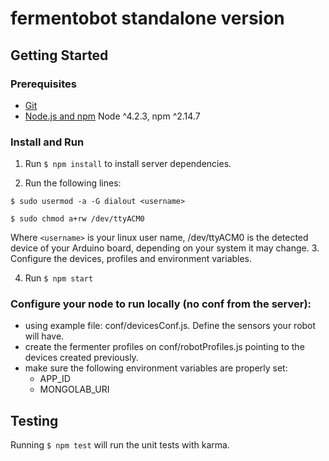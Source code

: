 # fermentobot standalone version
## Getting Started

### Prerequisites

- [Git](https://git-scm.com/)
- [Node.js and npm](nodejs.org) Node ^4.2.3, npm ^2.14.7

### Install and Run

1. Run `$ npm install` to install server dependencies.

2. Run the following lines:

`$ sudo usermod -a -G dialout <username>`

`$ sudo chmod a+rw /dev/ttyACM0`
    
Where `<username>` is your linux user name, /dev/ttyACM0 is the detected device of your Arduino board, depending on your system it may change.
3. Configure the devices, profiles and environment variables.

4. Run `$ npm start`

### Configure your node to run locally (no conf from the server):
  - using example file: conf/devicesConf.js. Define the sensors your robot will have.
  - create the fermenter profiles on conf/robotProfiles.js pointing to the devices created previously.
  - make sure the following environment variables are properly set: 
    - APP_ID
    - MONGOLAB_URI

## Testing

Running `$ npm test` will run the unit tests with karma.
